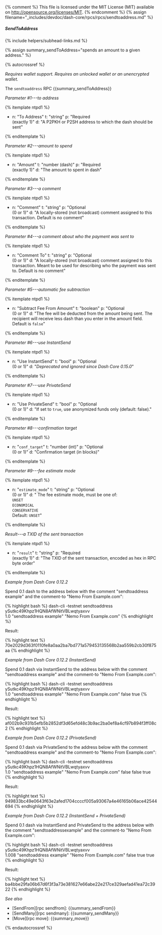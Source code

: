 {% comment %}
This file is licensed under the MIT License (MIT) available on
http://opensource.org/licenses/MIT.
{% endcomment %}
{% assign filename="_includes/devdoc/dash-core/rpcs/rpcs/sendtoaddress.md" %}

##### SendToAddress
{% include helpers/subhead-links.md %}

{% assign summary_sendToAddress="spends an amount to a given address." %}

<!-- __ -->

{% autocrossref %}

*Requires wallet support. Requires an unlocked wallet or an
unencrypted wallet.*

The `sendtoaddress` RPC {{summary_sendToAddress}}

*Parameter #1---to address*

{% itemplate ntpd1 %}
- n: "To Address"
  t: "string"
  p: "Required<br>(exactly 1)"
  d: "A P2PKH or P2SH address to which the dash should be sent"

{% enditemplate %}

*Parameter #2---amount to spend*

{% itemplate ntpd1 %}
- n: "Amount"
  t: "number (dash)"
  p: "Required<br>(exactly 1)"
  d: "The amount to spent in dash"

{% enditemplate %}

*Parameter #3---a comment*

{% itemplate ntpd1 %}
- n: "Comment"
  t: "string"
  p: "Optional<br>(0 or 1)"
  d: "A locally-stored (not broadcast) comment assigned to this transaction.  Default is no comment"

{% enditemplate %}

*Parameter #4---a comment about who the payment was sent to*

{% itemplate ntpd1 %}
- n: "Comment To"
  t: "string"
  p: "Optional<br>(0 or 1)"
  d: "A locally-stored (not broadcast) comment assigned to this transaction.  Meant to be used for describing who the payment was sent to. Default is no comment"

{% enditemplate %}

*Parameter #5---automatic fee subtraction*

{% itemplate ntpd1 %}
- n: "Subtract Fee From Amount"
  t: "boolean"
  p: "Optional<br>(0 or 1)"
  d: "The fee will be deducted from the amount being sent. The recipient will receive less dash than you enter in the amount field. Default is `false`"

{% enditemplate %}

*Parameter #6---use InstantSend*

{% itemplate ntpd1 %}
- n: "Use InstantSend"
  t: "bool"
  p: "Optional<br>(0 or 1)"
  d: "*Deprecated and ignored since Dash Core 0.15.0*"

{% enditemplate %}

*Parameter #7---use PrivateSend*

{% itemplate ntpd1 %}
- n: "Use PrivateSend"
  t: "bool"
  p: "Optional<br>(0 or 1)"
  d: "If set to `true`, use anonymized funds only (default: false)."

{% enditemplate %}

*Parameter #8---confirmation target*

{% itemplate ntpd1 %}
- n: "`conf_target`"
  t: "number (int)"
  p: "Optional<br>(0 or 1)"
  d: "Confirmation target (in blocks)"

{% enditemplate %}

*Parameter #9---fee estimate mode*

{% itemplate ntpd1 %}
- n: "`estimate_mode`"
  t: "string"
  p: "Optional<br>(0 or 1)"
  d: " The fee estimate mode, must be one of:<br>`UNSET`<br>`ECONOMICAL`<br>`CONSERVATIVE`<br>Default: `UNSET`"

{% enditemplate %}

*Result---a TXID of the sent transaction*

{% itemplate ntpd1 %}
- n: "`result`"
  t: "string"
  p: "Required<br>(exactly 1)"
  d: "The TXID of the sent transaction, encoded as hex in RPC byte order"

{% enditemplate %}

*Example from Dash Core 0.12.2*

Spend 0.1 dash to the address below with the comment "sendtoaddress
example" and the comment-to "Nemo From Example.com":

{% highlight bash %}
dash-cli -testnet sendtoaddress ySutkc49Khpz1HQN8AfWNitVBLwqtyaxvv \
  1.0 "sendtoaddress example" "Nemo From Example.com"
{% endhighlight %}

Result:

{% highlight text %}
70e2029d363f0110fe8a0aa2ba7bd771a579453135568b2aa559b2cb30f875aa
{% endhighlight %}

*Example from Dash Core 0.12.2 (InstantSend)*

Spend 0.1 dash via InstantSend to the address below with the comment "sendtoaddress
example" and the comment-to "Nemo From Example.com":

{% highlight bash %}
dash-cli -testnet sendtoaddress ySutkc49Khpz1HQN8AfWNitVBLwqtyaxvv \
  1.0 "sendtoaddress example" "Nemo From Example.com" false true
{% endhighlight %}

Result:

{% highlight text %}
af002b9c931b5efb5b2852df3d65efd48c3b9ac2ba0ef8a4cf97b894f3ff08c2
{% endhighlight %}

*Example from Dash Core 0.12.2 (PrivateSend)*

Spend 0.1 dash via PrivateSend to the address below with the comment "sendtoaddress
example" and the comment-to "Nemo From Example.com":

{% highlight bash %}
dash-cli -testnet sendtoaddress ySutkc49Khpz1HQN8AfWNitVBLwqtyaxvv \
  1.0 "sendtoaddress example" "Nemo From Example.com" false false true
{% endhighlight %}

Result:

{% highlight text %}
949833bc49e0643f63e2afed1704ccccf005a93067a4e46165b06ace42544694
{% endhighlight %}

*Example from Dash Core 0.12.2 (InstantSend + PrivateSend)*

Spend 0.1 dash via InstantSend and PrivateSend to the address below with the
comment "sendtoaddressexample" and the comment-to "Nemo From Example.com":

{% highlight bash %}
dash-cli -testnet sendtoaddress ySutkc49Khpz1HQN8AfWNitVBLwqtyaxvv \
  1.008 "sendtoaddress example" "Nemo From Example.com" false true true
{% endhighlight %}

Result:

{% highlight text %}
ba4bbe29fa06b67d6f3f3a73e381627e66abe22e217ce329aefad41ea72c3922
{% endhighlight %}

*See also*

* [SendFrom][rpc sendfrom]: {{summary_sendFrom}}
* [SendMany][rpc sendmany]: {{summary_sendMany}}
* [Move][rpc move]: {{summary_move}}

{% endautocrossref %}
